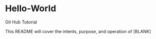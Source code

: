 # Hello-World
Git Hub Tutorial

This README will cover the intents, purpose, and operation of [BLANK]
